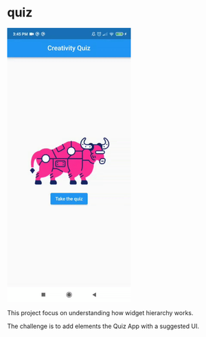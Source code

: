 # quiz

<img src="./.github/app.gif" />

This project focus on understanding how widget hierarchy works.

The challenge is to add elements the Quiz App with a suggested UI.
